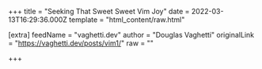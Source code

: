 
+++
title = "Seeking That Sweet Sweet Vim Joy"
date = 2022-03-13T16:29:36.000Z
template = "html_content/raw.html"

[extra]
feedName = "vaghetti.dev"
author = "Douglas Vaghetti"
originalLink = "https://vaghetti.dev/posts/vim1/"
raw = ""

+++

